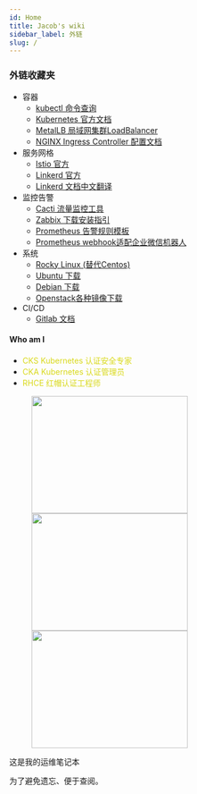 ```yaml
---
id: Home
title: Jacob's wiki
sidebar_label: 外链
slug: /
---
```

### 外链收藏夹
* 容器
  * [kubectl 命令查询](https://kubernetes.io/docs/reference/generated/kubectl/kubectl-commands#-strong-getting-started-strong-)
  * [Kubernetes 官方文档](https://kubernetes.io/zh-cn/docs/home/)
  * [MetalLB 局域网集群LoadBalancer](https://metallb.universe.tf/installation/)
  * [NGINX Ingress Controller 配置文档](https://kubernetes.github.io/ingress-nginx/user-guide/nginx-configuration/)
* 服务网格
  * [Istio 官方](https://istio.io)
  * [Linkerd 官方](https://linkerd.io/2.11/getting-started/)
  * [Linkerd 文档中文翻译](https://linkerd.hacker-linner.com/2.11/)
* 监控告警
  * [Cacti 流量监控工具](https://www.cacti.net/info/downloads)
  * [Zabbix 下载安装指引](https://www.zabbix.com/cn/download?zabbix=5.0&os_distribution=centos&os_version=7&db=postgresql&ws=nginx)
  * [Prometheus 告警规则模板](https://awesome-prometheus-alerts.grep.to/rules)
  * [Prometheus webhook适配企业微信机器人](https://github.com/guyongquan/webhook-adapter)
* 系统
  * [Rocky Linux (替代Centos)](https://rockylinux.org/download/)
  * [Ubuntu 下载](https://cn.ubuntu.com/download)
  * [Debian 下载](https://www.debian.org/download)
  * [Openstack各种镜像下载](https://docs.openstack.org/image-guide/obtain-images.html)
* CI/CD
  * [Gitlab 文档](https://docs.gitlab.com/ee/)


#### Who am I

*  <font color="#d9d919" >CKS Kubernetes 认证安全专家 </font> 
*  <font color="#d9d919" >CKA Kubernetes 认证管理员 </font>   
*  <font color="#d9d919" >RHCE 红帽认证工程师  </font>

<figure>
<img src="https://xiebo.pro/img/CKS.png" width="280" height="210"/>
<img src="https://xiebo.pro/img/CKA.png" width="280" height="210"/>
<img src="https://xiebo.pro/img/RHCE.png" width="280" height="210"/>
</figure>

这是我的运维笔记本

为了避免遗忘、便于查阅。





